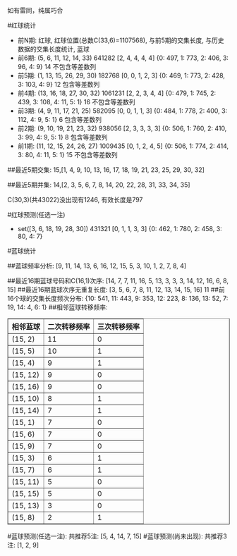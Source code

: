 <!-- 
.. title: 双色球2015043期(2015-04-16)数据分析报告
.. slug: slott-2015043-2015-04-16-report
.. date: 2015-04-17 08:00:00 UTC+08:00
.. tags: Lottery
.. link: 
.. description: 
.. type: text
-->

如有雷同，纯属巧合

<!-- TEASER_END-->

#红球统计

- 前N期: 红球, 红球位置(总数C(33,6)=1107568), 与前5期的交集长度, 与历史数据的交集长度统计, 蓝球
- 前6期: (5, 6, 11, 12, 14, 33) 641282 [2, 4, 4, 4, 4] {0: 497, 1: 773, 2: 406, 3: 96, 4: 9} 14 不包含等差数列
- 前5期: (1, 13, 15, 26, 29, 30) 182768 [0, 0, 1, 2, 3] {0: 469, 1: 773, 2: 428, 3: 103, 4: 9} 12 包含等差数列
- 前4期: (13, 16, 18, 27, 30, 32) 1061231 [2, 2, 3, 4, 4] {0: 479, 1: 745, 2: 439, 3: 108, 4: 11, 5: 1} 16 不包含等差数列
- 前3期: (4, 9, 11, 17, 21, 25) 582095 [0, 0, 1, 1, 3] {0: 484, 1: 778, 2: 400, 3: 112, 4: 9, 5: 1} 6 包含等差数列
- 前2期: (9, 10, 19, 21, 23, 32) 938056 [2, 3, 3, 3, 3] {0: 506, 1: 760, 2: 410, 3: 99, 4: 9, 5: 1} 8 包含等差数列
- 前1期: (11, 12, 15, 24, 26, 27) 1009435 [0, 1, 2, 4, 5] {0: 506, 1: 774, 2: 414, 3: 80, 4: 11, 5: 1} 15 不包含等差数列

##最近5期交集:
15,[1, 4, 9, 10, 13, 16, 17, 18, 19, 21, 23, 25, 29, 30, 32]

##最近5期并集:
14,[2, 3, 5, 6, 7, 8, 14, 20, 22, 28, 31, 33, 34, 35]

C(30,3)(共43022)没出现有1246, 
有效长度是797

#红球预测(任选一注)

- set([3, 6, 18, 19, 28, 30]) 431321 [0, 1, 1, 3, 3] {0: 462, 1: 780, 2: 458, 3: 80, 4: 7}

#蓝球统计

##蓝球频率分析:
[9, 11, 14, 13, 6, 16, 12, 15, 5, 3, 10, 1, 2, 7, 8, 4]

##最近16期蓝球号码和C(16,1)次序:
[14, 7, 7, 11, 16, 5, 13, 3, 3, 3, 14, 12, 16, 6, 8, 15]
##最近16期蓝球次序无重复长度:
[3, 5, 6, 7, 8, 11, 12, 13, 14, 15, 16] 11
##前16个球的交集长度频次分布:
{10: 541, 11: 443, 9: 353, 12: 223, 8: 136, 13: 52, 7: 19, 14: 4, 6: 1}
##相邻蓝球转移频率:
<table border="1" class="table table-striped dataframe">
  <thead>
    <tr style="text-align: right;">
      <th>相邻蓝球</th>
      <th>二次转移频率</th>
      <th>三次转移频率</th>
    </tr>
  </thead>
  <tbody>
    <tr>
      <td>(15, 2)</td>
      <td>11</td>
      <td>0</td>
    </tr>
    <tr>
      <td>(15, 5)</td>
      <td>10</td>
      <td>1</td>
    </tr>
    <tr>
      <td>(15, 4)</td>
      <td>9</td>
      <td>1</td>
    </tr>
    <tr>
      <td>(15, 12)</td>
      <td>9</td>
      <td>0</td>
    </tr>
    <tr>
      <td>(15, 16)</td>
      <td>9</td>
      <td>0</td>
    </tr>
    <tr>
      <td>(15, 10)</td>
      <td>8</td>
      <td>1</td>
    </tr>
    <tr>
      <td>(15, 14)</td>
      <td>7</td>
      <td>1</td>
    </tr>
    <tr>
      <td>(15, 1)</td>
      <td>7</td>
      <td>0</td>
    </tr>
    <tr>
      <td>(15, 6)</td>
      <td>7</td>
      <td>0</td>
    </tr>
    <tr>
      <td>(15, 9)</td>
      <td>7</td>
      <td>0</td>
    </tr>
    <tr>
      <td>(15, 3)</td>
      <td>6</td>
      <td>1</td>
    </tr>
    <tr>
      <td>(15, 7)</td>
      <td>6</td>
      <td>1</td>
    </tr>
    <tr>
      <td>(15, 11)</td>
      <td>5</td>
      <td>0</td>
    </tr>
    <tr>
      <td>(15, 15)</td>
      <td>5</td>
      <td>0</td>
    </tr>
    <tr>
      <td>(15, 13)</td>
      <td>3</td>
      <td>0</td>
    </tr>
    <tr>
      <td>(15, 8)</td>
      <td>2</td>
      <td>1</td>
    </tr>
  </tbody>
</table>
#蓝球预测(任选一注):
共推荐5注: [5, 4, 14, 7, 15]
#蓝球预测(尚未出现):
共推荐3注: [1, 2, 9]

